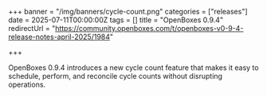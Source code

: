 +++
banner = "/img/banners/cycle-count.png"
categories = ["releases"]
date = 2025-07-11T00:00:00Z
tags = []
title = "OpenBoxes 0.9.4"
redirectUrl = "https://community.openboxes.com/t/openboxes-v0-9-4-release-notes-april-2025/1984"

+++

OpenBoxes 0.9.4 introduces a new cycle count feature that makes it easy to schedule, perform, and reconcile cycle counts 
without disrupting operations. 

<!--more-->


